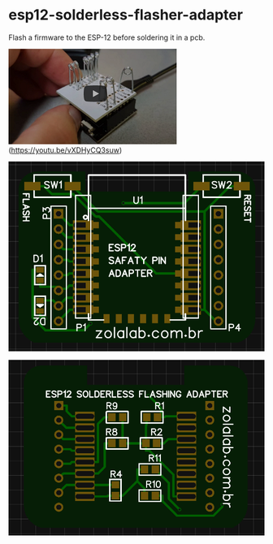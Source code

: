 # esp12-solderless-flasher-adapter
Flash a firmware to the ESP-12 before soldering it in a pcb.

![Watch the video](https://github.com/egzola/esp12-solderless-flasher-adapter/blob/master/esp12adapter.png?raw=true)(https://youtu.be/vXDHyCQ3suw)

![PCB TOP VIEW](https://github.com/egzola/esp12-solderless-flasher-adapter/blob/master/ESP12%20SOLDERLESS%20FLASHING%20ADAPTER%20TOP.png?raw=true)

![PCB BOTTOM VIEW](https://github.com/egzola/esp12-solderless-flasher-adapter/blob/master/ESP12%20SOLDERLESS%20FLASHING%20ADAPTER%20BOTTOM.png?raw=true)



